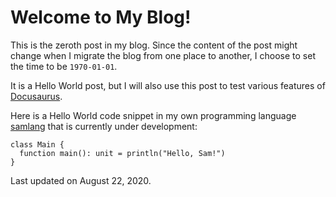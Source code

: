 # Welcome to My Blog!

This is the zeroth post in my blog. Since the content of the post might change when I migrate the
blog from one place to another, I choose to set the time to be `1970-01-01`.

It is a Hello World post, but I will also use this post to test various features of
[Docusaurus](https://github.com/facebook/docusaurus).

Here is a Hello World code snippet in my own programming language
[samlang](https://github.com/SamChou19815/samlang) that is currently under development:

```samlang
class Main {
  function main(): unit = println("Hello, Sam!")
}
```

Last updated on August 22, 2020.
